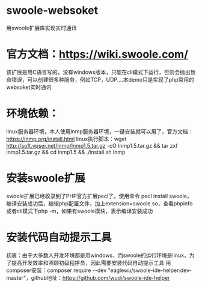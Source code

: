 # swoole-websoket
用swoole扩展库实现实时通讯
# 官方文档：https://wiki.swoole.com/

该扩展是用C语言写的，没有windows版本，只能在cli模式下运行，否则会抛出致命错误，可以创建很多种服务，例如TCP，UDP....本demo只是实现了php常用的websoket实时通讯

# 环境依赖：
linux服务器环境，本人使用lnmp服务器环境，一键安装就可以用了，官方文档：https://lnmp.org/install.html
linux执行脚本：wget http://soft.vpser.net/lnmp/lnmp1.5.tar.gz -cO lnmp1.5.tar.gz && tar zxf lnmp1.5.tar.gz && cd lnmp1.5 && ./install.sh lnmp

# 安装swoole扩展
swoole扩展已经收录到了PHP官方扩展pecl了，使用命令 pecl install swoole，编译安装成功后，编辑php配置文件，加上extension=swoole.so，查看phpinfo或者cli模式下php -m，如果有swoole模块，表示编译安装成功

# 安装代码自动提示工具
初衷：由于大多数人开发环境都是用windows，而swoole的运行环境是linux，为了提高开发效率和照顾初级程序员，因此需要安装代码自动提示工具
用composer安装：composer require --dev "eaglewu/swoole-ide-helper:dev-master"，github地址：https://github.com/wudi/swoole-ide-helper
